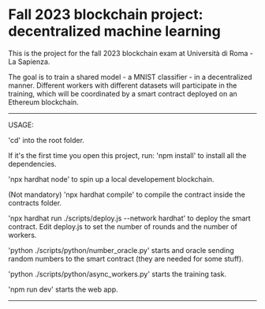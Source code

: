 # Fall 2023 blockchain project: decentralized machine learning

This is the project for the fall 2023 blockchain exam at Università di Roma - La Sapienza.

The goal is to train a shared model - a MNIST classifier - in a decentralized manner. 
Different workers with different datasets will participate in the training, which will be coordinated by a smart contract deployed on an Ethereum blockchain.

------
USAGE:

'cd' into the root folder.

If it's the first time you open this project, run: 'npm install' to install all the dependencies.

'npx hardhat node' to spin up a local developement blockchain.

(Not mandatory) 'npx hardhat compile' to compile the contract inside the contracts folder.

'npx hardhat run ./scripts/deploy.js --network hardhat' to deploy the smart contract. Edit deploy.js to set the number of rounds and the number of workers.

'python ./scripts/python/number_oracle.py' starts and oracle sending random numbers to the smart contract (they are needed for some stuff).

'python ./scripts/python/async_workers.py' starts the training task.

'npm run dev' starts the web app.

------

